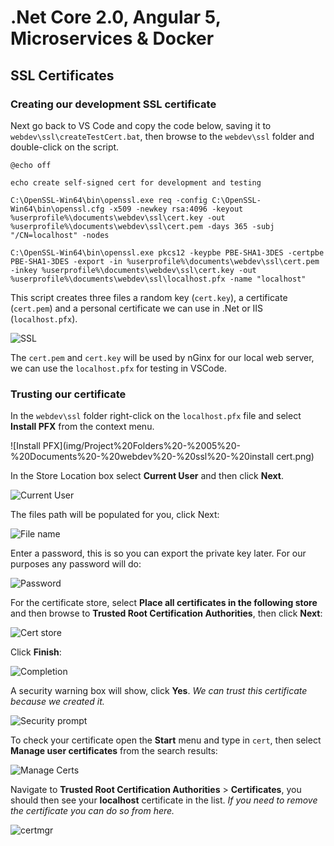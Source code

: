 # .Net Core 2.0, Angular 5, Microservices & Docker

## SSL Certificates

### Creating our development SSL certificate
Next go back to VS Code and copy the code below, saving it to `webdev\ssl\createTestCert.bat`, then browse to the `webdev\ssl` folder and double-click on the script.

    @echo off

    echo create self-signed cert for development and testing

    C:\OpenSSL-Win64\bin\openssl.exe req -config C:\OpenSSL-Win64\bin\openssl.cfg -x509 -newkey rsa:4096 -keyout %userprofile%\documents\webdev\ssl\cert.key -out %userprofile%\documents\webdev\ssl\cert.pem -days 365 -subj "/CN=localhost" -nodes

    C:\OpenSSL-Win64\bin\openssl.exe pkcs12 -keypbe PBE-SHA1-3DES -certpbe PBE-SHA1-3DES -export -in %userprofile%\documents\webdev\ssl\cert.pem -inkey %userprofile%\documents\webdev\ssl\cert.key -out %userprofile%\documents\webdev\ssl\localhost.pfx -name "localhost"

This script creates three files a random key (`cert.key`), a certificate (`cert.pem`) and a personal certificate we can use in .Net or IIS (`localhost.pfx`).

![SSL](img/Project%20Folders%20-%2004%20-%20Documents%20-%20webdev%20-%20ssl.png)

The `cert.pem` and `cert.key` will be used by nGinx for our local web server, we can use the `localhost.pfx` for testing in VSCode.
 
### Trusting our certificate
In the `webdev\ssl` folder right-click on the `localhost.pfx` file and select **Install PFX** from the context menu.

![Install PFX](img/Project%20Folders%20-%2005%20-%20Documents%20-%20webdev%20-%20ssl%20-%20install cert.png)
 
In the Store Location box select **Current User** and then click **Next**.

![Current User](img/Project%20Folders%20-%2006%20-%20Cert%20Import%20-%20Current%20User.png)
 
The files path will be populated for you, click Next:

![File name](img/Project%20Folders%20-%2007%20-%20Cert%20Import%20-%20File%20name.png)
 
Enter a password, this is so you can export the private key later. For our purposes any password will do:

![Password](img/Project%20Folders%20-%2008%20-%20Cert%20Import%20-%20Password.png)
 
For the certificate store, select **Place all certificates in the following store** and then browse to **Trusted Root Certification Authorities**, then click **Next**:

![Cert store](img/Project%20Folders%20-%2009%20-%20Cert%20Import%20-%20Cert%20Store.png)
 
Click **Finish**:

![Completion](img/Project%20Folders%20-%2010%20-%20Cert%20Import%20-%20Finish.png)
 
A security warning box will show, click **Yes**. _We can trust this certificate because we created it._

![Security prompt](img/Project%20Folders%20-%2011%20-%20Cert%20Import%20-%20Confirm.png)
 
To check your certificate open the **Start** menu and type in `cert`, then select **Manage user certificates** from the search results:

![Manage Certs](img/Project%20Folders%20-%2012%20-%20Start%20-%20Manage%20Certs.png)
 
Navigate to **Trusted Root Certification Authorities** > **Certificates**, you should then see your **localhost** certificate in the list. _If you need to remove the certificate you can do so from here._

![certmgr](img/Project%20Folders%20-%2013%20-%20certmgr%20-%20Trusted%20Root%20-%20Certificates.png)